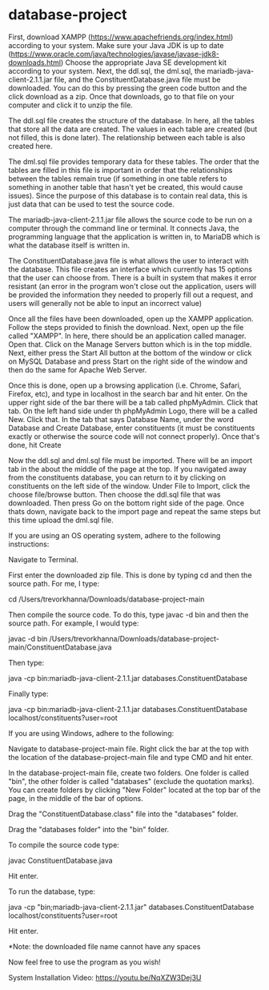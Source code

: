 # database-project
First, download XAMPP (https://www.apachefriends.org/index.html) according to your system.
Make sure your Java JDK is up to date (https://www.oracle.com/java/technologies/javase/javase-jdk8-downloads.html) Choose the
appropriate Java SE development kit according to your system.
Next, the ddl.sql, the dml.sql, the mariadb-java-client-2.1.1.jar file, and the ConstituentDatabase.java file must be downloaded. You can do this by pressing the green code button and the click download as a zip. Once that downloads, go to that file on your computer and click it to unzip the file.

The ddl.sql file creates the structure of the database. In here, all the tables that store all the data are created. The values in each table are created
(but not filled, this is done later). The relationship between each table is also created here.

The dml.sql file provides temporary data for these tables. The order that the tables are filled in this file is important in order that the relationships
between the tables remain true (if something in one table refers to something in another table that hasn't yet be created, this would cause issues). Since
the purpose of this database is to contain real data, this is just data that can be used to test the source code.

The mariadb-java-client-2.1.1.jar file allows the source code to be run on a computer through the command line or terminal. It connects Java, the programming
language that the application is written in, to MariaDB which is what the database itself is written in.

The ConstituentDatabase.java file is what allows the user to interact with the database. This file creates an interface which currently has 15
options that the user can choose from. There is a built in system that makes it error resistant (an error in the program won't close out the application, users will be provided the information they needed to properly fill out a request, and users will generally not be able to input an incorrect value)

Once all the files have been downloaded, open up the XAMPP application. Follow the steps provided to finish the download. Next, open up the file called "XAMPP". In here, there should be an application called manager. Open that. Click on the Manage Servers button which is in the top middle. Next, either press the Start All button at the bottom of the window or click on MySQL Database and press Start on the right side of the window and then do the same for Apache Web Server.

Once this is done, open up a browsing application (i.e. Chrome, Safari, Firefox, etc), and type in localhost in the search bar and hit enter. On the upper right side of the bar there will be a tab called phpMyAdmin. Click that tab. On the left hand side under th phpMyAdmin Logo, there will be a called New. Click that. In the tab that says Database Name, under the word Database and Create Database, enter constituents (it must be constituents exactly or otherwise the source code will not connect properly). Once that's done, hit Create

Now the ddl.sql and dml.sql file must be imported. There will be an import tab in the about the middle of the page at the top. If you navigated away from the constituents database, you can return to it by clicking on constituents on the left side of the window. Under File to Import, click the choose file/browse button. Then choose the ddl.sql file that was downloaded. Then press Go on the bottom right side of the page. Once thats down, navigate back to the import page and repeat the same steps but this time upload the dml.sql file.

If you are using an OS operating system, adhere to the following instructions:

Navigate to Terminal.

First enter the downloaded zip file. This is done by typing cd and then the source path. For me, I type: 

cd /Users/trevorkhanna/Downloads/database-project-main

Then compile the source code. To do this, type javac -d bin and then the source path. For example, I would type:

javac -d bin /Users/trevorkhanna/Downloads/database-project-main/ConstituentDatabase.java

Then type: 

java -cp bin:mariadb-java-client-2.1.1.jar databases.ConstituentDatabase

Finally type:

java -cp bin:mariadb-java-client-2.1.1.jar databases.ConstituentDatabase localhost/constituents?user=root

If you are using Windows, adhere to the following:

Navigate to database-project-main file. Right click the bar at the top with the location of the database-project-main file and type CMD and hit enter. 

In the database-project-main file, create two folders. One folder is called "bin", the other folder is called "databases" (exclude the quotation marks). You can create folders by clicking "New Folder" located at the top bar of the page, in the middle of the bar of options.

Drag the "ConstituentDatabase.class" file into the "databases" folder.

Drag the "databases folder" into the "bin" folder.


To compile the source code type:

javac ConstituentDatabase.java

Hit enter.

To run the database, type: 

java -cp "bin;mariadb-java-client-2.1.1.jar" databases.ConstituentDatabase localhost/constituents?user=root

Hit enter.


*Note: the downloaded file name cannot have any spaces

Now feel free to use the program as you wish!

System Installation Video:
https://youtu.be/NqXZW3Dej3U



